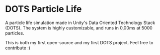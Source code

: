 # DOTS Particle Life

A particle life simulation made in Unity's Data Oriented Technology Stack (DOTS). The system is highly customizable, and runs in 0,00ms at 5000 particles.

This is both my first open-source and my first DOTS project. Feel free to contribute :)
